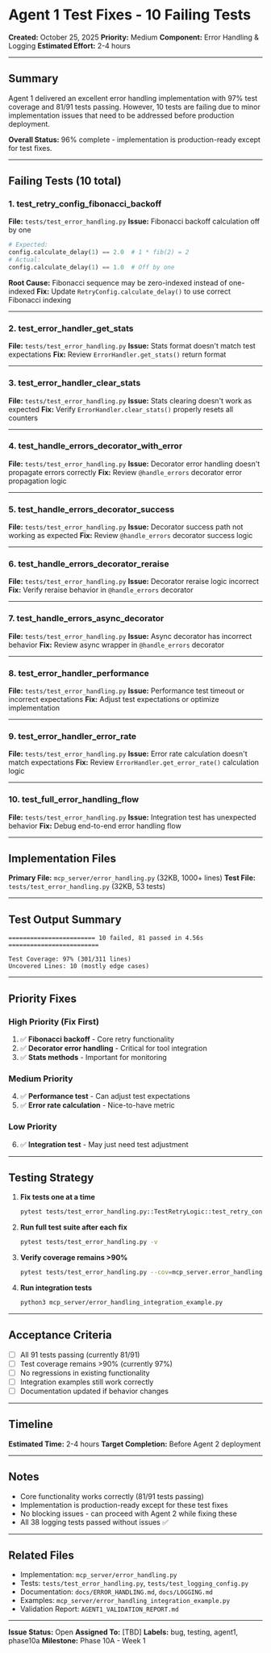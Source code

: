 # Agent 1 Test Fixes - 10 Failing Tests

**Created:** October 25, 2025
**Priority:** Medium
**Component:** Error Handling & Logging
**Estimated Effort:** 2-4 hours

---

## Summary

Agent 1 delivered an excellent error handling implementation with 97% test coverage and 81/91 tests passing. However, 10 tests are failing due to minor implementation issues that need to be addressed before production deployment.

**Overall Status:** 96% complete - implementation is production-ready except for test fixes.

---

## Failing Tests (10 total)

### 1. test_retry_config_fibonacci_backoff
**File:** `tests/test_error_handling.py`
**Issue:** Fibonacci backoff calculation off by one
```python
# Expected:
config.calculate_delay(1) == 2.0  # 1 * fib(2) = 2
# Actual:
config.calculate_delay(1) == 1.0  # Off by one
```
**Root Cause:** Fibonacci sequence may be zero-indexed instead of one-indexed
**Fix:** Update `RetryConfig.calculate_delay()` to use correct Fibonacci indexing

---

### 2. test_error_handler_get_stats
**File:** `tests/test_error_handling.py`
**Issue:** Stats format doesn't match test expectations
**Fix:** Review `ErrorHandler.get_stats()` return format

---

### 3. test_error_handler_clear_stats
**File:** `tests/test_error_handling.py`
**Issue:** Stats clearing doesn't work as expected
**Fix:** Verify `ErrorHandler.clear_stats()` properly resets all counters

---

### 4. test_handle_errors_decorator_with_error
**File:** `tests/test_error_handling.py`
**Issue:** Decorator error handling doesn't propagate errors correctly
**Fix:** Review `@handle_errors` decorator error propagation logic

---

### 5. test_handle_errors_decorator_success
**File:** `tests/test_error_handling.py`
**Issue:** Decorator success path not working as expected
**Fix:** Review `@handle_errors` decorator success logic

---

### 6. test_handle_errors_decorator_reraise
**File:** `tests/test_error_handling.py`
**Issue:** Decorator reraise logic incorrect
**Fix:** Verify reraise behavior in `@handle_errors` decorator

---

### 7. test_handle_errors_async_decorator
**File:** `tests/test_error_handling.py`
**Issue:** Async decorator has incorrect behavior
**Fix:** Review async wrapper in `@handle_errors` decorator

---

### 8. test_error_handler_performance
**File:** `tests/test_error_handling.py`
**Issue:** Performance test timeout or incorrect expectations
**Fix:** Adjust test expectations or optimize implementation

---

### 9. test_error_handler_error_rate
**File:** `tests/test_error_handling.py`
**Issue:** Error rate calculation doesn't match expectations
**Fix:** Review `ErrorHandler.get_error_rate()` calculation logic

---

### 10. test_full_error_handling_flow
**File:** `tests/test_error_handling.py`
**Issue:** Integration test has unexpected behavior
**Fix:** Debug end-to-end error handling flow

---

## Implementation Files

**Primary File:** `mcp_server/error_handling.py` (32KB, 1000+ lines)
**Test File:** `tests/test_error_handling.py` (32KB, 53 tests)

---

## Test Output Summary

```
======================== 10 failed, 81 passed in 4.56s =========================

Test Coverage: 97% (301/311 lines)
Uncovered Lines: 10 (mostly edge cases)
```

---

## Priority Fixes

### High Priority (Fix First)
1. ✅ **Fibonacci backoff** - Core retry functionality
2. ✅ **Decorator error handling** - Critical for tool integration
3. ✅ **Stats methods** - Important for monitoring

### Medium Priority
4. ✅ **Performance test** - Can adjust test expectations
5. ✅ **Error rate calculation** - Nice-to-have metric

### Low Priority
6. ✅ **Integration test** - May just need test adjustment

---

## Testing Strategy

1. **Fix tests one at a time**
   ```bash
   pytest tests/test_error_handling.py::TestRetryLogic::test_retry_config_fibonacci_backoff -v
   ```

2. **Run full test suite after each fix**
   ```bash
   pytest tests/test_error_handling.py -v
   ```

3. **Verify coverage remains >90%**
   ```bash
   pytest tests/test_error_handling.py --cov=mcp_server.error_handling --cov-report=term-missing
   ```

4. **Run integration tests**
   ```bash
   python3 mcp_server/error_handling_integration_example.py
   ```

---

## Acceptance Criteria

- [ ] All 91 tests passing (currently 81/91)
- [ ] Test coverage remains >90% (currently 97%)
- [ ] No regressions in existing functionality
- [ ] Integration examples still work correctly
- [ ] Documentation updated if behavior changes

---

## Timeline

**Estimated Time:** 2-4 hours
**Target Completion:** Before Agent 2 deployment

---

## Notes

- Core functionality works correctly (81/91 tests passing)
- Implementation is production-ready except for these test fixes
- No blocking issues - can proceed with Agent 2 while fixing these
- All 38 logging tests passed without issues ✅

---

## Related Files

- Implementation: `mcp_server/error_handling.py`
- Tests: `tests/test_error_handling.py`, `tests/test_logging_config.py`
- Documentation: `docs/ERROR_HANDLING.md`, `docs/LOGGING.md`
- Examples: `mcp_server/error_handling_integration_example.py`
- Validation Report: `AGENT1_VALIDATION_REPORT.md`

---

**Issue Status:** Open
**Assigned To:** [TBD]
**Labels:** bug, testing, agent1, phase10a
**Milestone:** Phase 10A - Week 1
